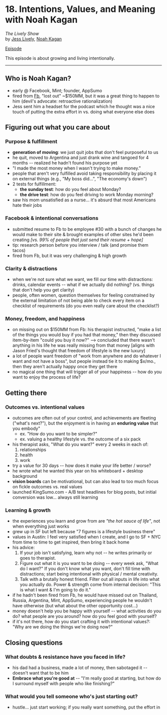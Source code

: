 # 18. Intentions, Values, and Meaning with Noah Kagan
*The Lively Show*<br>
by [Jess Lively](http://www.jesslively.com/), [Noah Kagan](http://noahkagan.com/)

[Episode](http://www.jesslively.com/noahkagan/)

This episode is about growing and living intentionally.

---

## Who is Noah Kagan?
- early @ Facebook, Mint; founder, AppSumo
- fired from [Fb](http://okdork.com/justlively), "lost out" ~$150MM, but it was a great thing to happen to him (devil's advocate: retroactive rationalization)
- Jess sent him a headset for the podcast which he thought was a nice touch of putting the extra effort in vs. doing what everyone else does

## Figuring out what you care about

### Purpose & fulfillment
- **generation of moving**: we just quit jobs that don't feel purposeful to us
- he quit, moved to Argentina and just drank wine and tangoed for 4 months -- realized he hadn't found his purpose yet
- "I made the most money when I wasn't trying to make money."
- people that aren't very fulfilled avoid taking responsibility by placing it on external things (e.g., "My boss did...", "The economy's down")
- 2 tests for fulfillment:
	- **the sunday test**: how do you feel about Monday?
	- **the drive test**: how do you feel driving to work Monday morning?
- saw his mom unsatisfied as a nurse... it's absurd that most Americans hate their jobs

### Facebook & intentional conversations
- submitted resume to Fb to be employee #30 with a bunch of changes he would make to their site & brought examples of other sites he'd been creating *[vs. 99% of people that just send their resume + hope]*
- tip: research person before you interview / talk (and promise them tacos)
- fired from Fb, but it was very challenging & high growth

### Clarity & distractions
- when we're not sure what we want, we fill our time with distractions: drinks, calendar events -- what if we actually did nothing? (vs. things that don't help you get clarity)
- people, often women, question themselves for feeling constrained by the external limitation of not being able to check every item on a checklist of requirements (do you even really care about the checklist?)

### Money, freedom, and happiness
- on missing out on $150MM from Fb: his therapist instructed, "make a list of the things you would buy if you had that money," then they discussed item-by-item "could you buy it now?" --> concluded that there wasn't anything in his life he was really missing from that money [aligns with Jason Fried's thought that freedom of lifestyle is the new luxury]
- a lot of people want freedom of "work from anywhere and do whatever I want and not have a boss", but people instead tie it to making $x/mo., then they aren't actually happy once they get there
- no magical one thing that will trigger all of your happiness -- how do you want to enjoy the process of life?

## Getting there

### Outcomes vs. intentional values
- outcomes are often out of your control, and achievements are fleeting ("what's next?"), but the enjoyment is in having an **enduring value** that you embody"
	- ex. "How do you want to be simpler?"
	- ex. valuing a healthy lifestyle vs. the outcome of a six pack
- his therapist asks, "What do you want?" every 2 weeks in each of:
	1. relationships
	2. health
	3. work
- try a value for 30 days -- how does it make your life better / worse?
- he wrote what he wanted this year on his whiteboard + desktop background
- **vision boards** can be motivational, but can also lead to too much focus on fickle outcomes vs. real values
- launched KingSumo.com - A/B test headlines for blog posts, but initial conversion was low... always still learning

### Learning & growth
- the experiences you learn and grow from are *"the hot sauce of life"*, not when everything just works
- grew up in SF but left because "7 figures is a lifestyle business there"
- values in Austin: I feel very satisfied when I create, and I go to SF + NYC from time to time to get inspired, then bring it back home
- his advice:
	1. If your job isn't satisfying, learn why not -- he writes primarily or goes to therapist.
	2. Figure out what it is you want to be doing -- every week ask, "What do I want?"  If you don't know what you want, don't fill time with distractions; start being intentional with physical / mental creativity.
	3. Talk with a brutally honest friend.  Filter out all inputs in life into what you actually do.  Power & strength come from internal decision: "This is what I want & I'm going to do it."
- if he hadn't been fired from Fb, he would have missed out on Thailand, Russia, Argentina, Mint, AppSumo, experiencing people he wouldn't have otherwise (but what about the other opportunity cost...)
- money doesn't help you be happy with yourself -- what activities do you do?  what people are you around?  how do you feel good with yourself?
- if it's not there, how do you start crafting it with intentional values?: "Why are we doing the things we're doing now?"

## Closing questions

### What doubts & resistance have you faced in life?
- his dad had a business, made a lot of money, then sabotaged it -- doesn't want that to be him
- **Embrace what you're good at** -- "I'm really good at starting, but how do I surround myself with people who like finishing?"

### What would you tell someone who's just starting out?
- hustle... just start working; if you really want something, put the effort in
